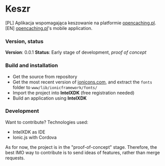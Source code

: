 # Keszr

\[PL\] Aplikacja wspomagająca keszowanie na platformie [opencaching.pl].
\[EN\] [opencaching.pl]'s mobile application.

### Version, status
**Version**: 0.0.1
**Status**: Early stage of development, _proof of concept_

### Build and installation
 - Get the source from repository
 - Get the most recent version of [ionicons.com], and extract the `fonts` folder to `www/lib/ionicframework/fonts/`
 - Import the project into **IntelXDK** (free registration needed) 
 - Build an application using **IntelXDK**

### Development
Want to contribute? Technologies used:
 - IntelXDK as IDE
 - Ionic.js with Cordova
 
As for now, the project is in the "proof-of-concept" stage.
Therefore, the best IMO way to contribute is to send ideas of features, rather than merge requests.
 
[opencaching.pl]: <http://www.opencaching.pl>
[ionicons.com]: <http://www.ionicons.com>